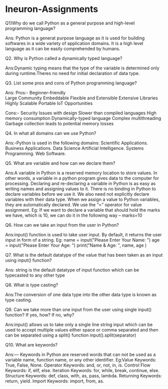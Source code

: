 # Ineuron-Assignments
Q1)Why do we call Python as a general purpose and high-level programming language?

Ans: Python is a generat purpose language as it is used for building softwares in a wide variety of application domains.
     It is a high level language as it can be easily comprehended by humans.
     
Q2. Why is Python called a dynamically typed language?

Ans:Dynamic typing means that the type of the variable is determined only during runtime.Theres no need for initial declaration of data type.

Q3. List some pros and cons of Python programming language?

Ans:
Pros:-
Beginner-friendly	
Large Community	
Embeddable
Flexible and Extensible	
Extensive Libraries	
Highly Scalable	
Portable
IoT Opportunities

Cons:-
Security
Issues with design
Slower than compiled languages
High memory consumption 
Dynamically-typed language
Complex multithreading
Garbage collection leads to potential memory losses

Q4. In what all domains can we use Python?

Ans:-Python is used in the following domains:
Scientific Applications.
Business Applications.
Data Science
Artificial Intelligence.
Systems Programming.
Web Software.

Q5. What are variable and how can we declare them?

Ans:A variable in Python is a reserved memory location to store values. In other words, a variable in a python program gives data to the computer for processing. Declaring and re-declaring a variable in Python is as easy as writing names and assigning values to it.
There is no binding in Python to declare variables before we use it. We also need not explicitly declare variables with their data type. When we assign a value to Python variables, they are automatically declared.
We use the “=” operator for value assignment.
Eg:
If we want to declare a variable that should hold the marks we have, which is 10, we can do it in the following way –
marks=10

Q6. How can we take an input from the user in Python?

Ans:input() function is used to take user input. 
By default, it returns the user input in form of a string.
Eg:
name = input("Please Enter Your Name: ") 
age = input("Please Enter Your Age: ")
print("Name & Age: ", name, age )

Q7. What is the default datatype of the value that has been taken as an input using input() function?

Ans: string is the default datatype of input function which can be typecasted to any other type

Q8. What is type casting?

Ans:The conversion of one data type into the other data type is known as type casting.

Q9. Can we take more than one input from the user using single input() function? If yes, how? If no, why?

Ans:input() allows us to take only a single line string input which can be used to accept multiple values either space or comma separated and then can be separated using a split() function
input().split(separator)

Q10. What are keywords?

Ans:— Keywords in Python are reserved words that can not be used as a variable name, function name, or any other identifier.
Eg:Value Keywords: True, False, None.
Operator Keywords: and, or, not, in, is.
Control Flow Keywords: if, elif, else.
Iteration Keywords: for, while, break, continue, else.
Structure Keywords: def, class, with, as, pass, lambda.
Returning Keywords: return, yield.
Import Keywords: import, from, as.


